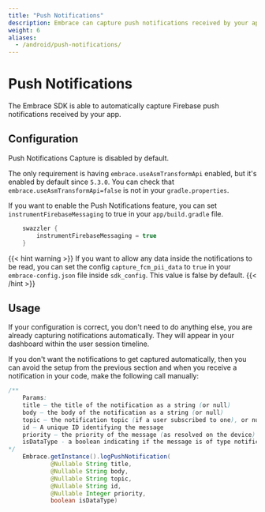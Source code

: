 ```yaml
---
title: "Push Notifications"
description: Embrace can capture push notifications received by your app.
weight: 6
aliases:
  - /android/push-notifications/
---
```


# Push Notifications

The Embrace SDK is able to automatically capture Firebase push notifications received by your app.

## Configuration 

Push Notifications Capture is disabled by default. 

The only requirement is having `embrace.useAsmTransformApi` enabled, but it's enabled by default since `5.3.0`. You can check that `embrace.useAsmTransformApi=false` is not in your `gradle.properties`.

If you want to enable the Push Notifications feature, you can set `instrumentFirebaseMessaging` to true in your `app/build.gradle` file. 

```groovy
    swazzler {
        instrumentFirebaseMessaging = true
    }
```

{{< hint warning >}}
If you want to allow any data inside the notifications to be read, you can set the config `capture_fcm_pii_data` to `true` in your `embrace-config.json` file inside `sdk_config`. This value is false by default.
{{< /hint >}}

## Usage

If your configuration is correct, you don't need to do anything else, you are already capturing notifications automatically. They will appear in your dashboard within the user session timeline. 

If you don't want the notifications to get captured automatically, then you can avoid the setup from the previous section and when you receive a notification in your code, make the following call manually:

```java
/**
    Params:
    title – the title of the notification as a string (or null) 
    body – the body of the notification as a string (or null) 
    topic – the notification topic (if a user subscribed to one), or null 
    id – A unique ID identifying the message 
    priority – the priority of the message (as resolved on the device)
    isDataType - a boolean indicating if the message is of type notification or data
*/
    Embrace.getInstance().logPushNotification(
            @Nullable String title,
            @Nullable String body,
            @Nullable String topic,
            @Nullable String id,
            @Nullable Integer priority,
            boolean isDataType)
```

